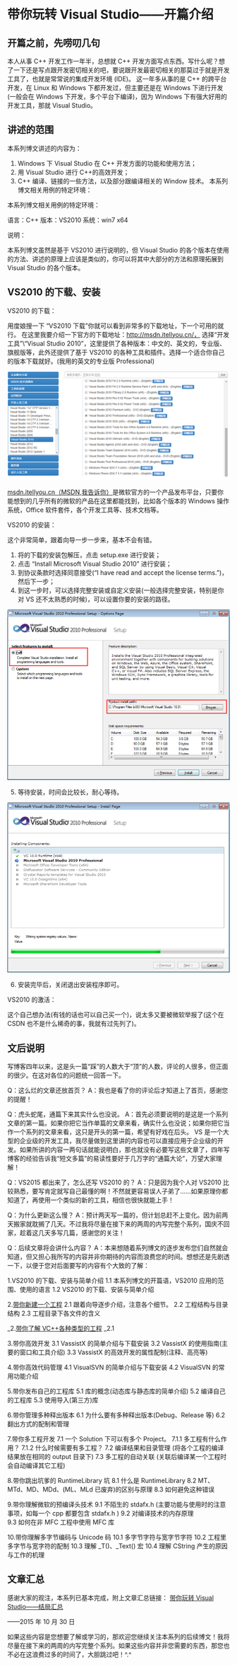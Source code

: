 # 带你玩转 Visual Studio——开篇介绍

## 开篇之前，先唠叨几句

本人从事 C++ 开发工作一年半，总想就 C++ 开发方面写点东西。写什么呢？想了一下还是写点跟开发密切相关的吧，要说跟开发最密切相关的那莫过于就是开发工具了，也就是常常说的集成开发环境 (IDE)。 这一年多从事的是 C++ 的跨平台开发，在 Linux 和 Windows 下都开发过，但主要还是在 Windows 下进行开发(一般会在 Windows 下开发，多个平台下编译)，因为 Windows 下有强大好用的开发工具，那就 Visual Studio。

## 讲述的范围

本系列博文讲述的内容为：

1. Windows 下 Visual Studio 在 C++ 开发方面的功能和使用方法；
2. 用 Visual Studio 进行 C++的高效开发；
3. C++ 编译、链接的一些方法，以及部分跟编译相关的 Window 技术。
本系列博文相关用例的特定环境：

本系列博文相关用例的特定环境：

语言：C++ 
版本：VS2010 
系统：win7 x64

说明：

本系列博文虽然是基于 VS2010 进行说明的，但 Visual Studio 的各个版本在使用的方法、讲述的原理上应该是类似的，你可以将其中大部分的方法和原理拓展到 Visual Studio 的各个版本。

## VS2010 的下载、安装

VS2010 的下载：

用度娘搜一下 “VS2010 下载”你就可以看到非常多的下载地址，下一个可用的就行。 
在这里我要介绍一下官方的下载地址：http://msdn.itellyou.cn/， 选择“开发工具”\“Visual Studio 2010”，这里提供了各种版本：中文的、英文的，专业版、旗舰版等，此外还提供了基于 VS2010 的各种工具和插件。选择一个适合你自己的版本下载就好。(我用的英文的专业版 Professional) 

![](images/3.png)

[msdn.itellyou.cn（MSDN,我告诉你）](http://msdn.itellyou.cn/)是微软官方的一个产品发布平台，只要你能想到的几乎所有的微软的产品在这里都能找到，比如各个版本的 Windows 操作系统，Office 软件套件，各个开发工具等、技术文档等。

VS2010 的安装：

这个非常简单，跟着向导一步一步来，基本不会有错。 
1. 将的下载的安装包解压，点击 setup.exe 进行安装； 
2. 点击 “Install Microsoft Visual Studio 2010” 进行安装； 
3. 到协议条款时选择同意接受(“I have read and accept the license terms.”)，然后下一步； 
4. 到这一步时，可以选择完整安装或自定义安装(一般选择完整安装，特别是你对 VS 还不太熟悉的时候)，可以设置你要的安装的路径。 

![](images/4.png)

5. 等待安装，时间会比较长，耐心等待。 

![](images/5.png)

6. 安装完毕后，关闭退出安装程序即可。

VS2010 的激活：

这个自己想办法(有钱的话也可以自己买一个)，说太多又要被微软举报了(这个在 CSDN 也不是什么稀奇的事，我就有过先列了)。

## 文后说明

写博客四年以来，这是头一篇“踩”的人数大于“顶”的人数，评论的人很多，但正面的很少。在这对各位的问题统一回答一下。

Q：这么烂的文章还放首页？ 
A：我也是看了你的评论后才知道上了首页，感谢您的提醒！

Q：虎头蛇尾，通篇下来其实什么也没说。 
A：首先必须要说明的是这是一个系列文章的第一篇。如果你把它当作单篇的文章来看，确实什么也没说；如果你把它当作一个系列的文章来看，这只是开头的第一篇，希望有好戏在后头。 
VS 是一个大型的企业级的开发工具，我尽量做到这里讲的内容也可以直接应用于企业级的开发。如果所讲的内容一两句话就能说明白，那也就没有必要写这些文章了，四年写博客的经验告诉我“短文多篇”的易读性要好于几万字的“通篇大论”，万望大家理解！

Q：VS2015 都出来了，怎么还写 VS2010 的？ 
A：只是因为我个人对 VS2010 比较熟悉，要写肯定就写自己最懂的啊！不然就更容易误人子弟了……如果原理你都知道了，再使用一个类似的新的工具，相信也很快就能上手！

Q：为什么更新这么慢？ 
A：预计两天写一篇的，但计划总赶不上变化。因为前两天搬家就耽搁了几天。不过我将尽量在接下来的两周的内写完整个系列，国庆不回家，趁着这几天多写几篇，感谢您的关注！

Q：后续文章将会讲什么内容？ 
A：本来想随着系列博文的逐步发布您们自然就会知道，但又担心我所写的内容并非你期待的内容而浪费您的时间。想想还是先剧透一下，以便于您对后面要写的内容有个大致的了解：

1.VS2010 的下载、安装与简单介绍 
1.1 本系列博文的开篇语，VS2010 应用的范围、使用的语言 
1.2 VS2010 的下载、安装与简单介绍

2.[带你新建一个工程](http://blog.csdn.net/luoweifu/article/details/%28http://blog.csdn.net/luoweifu/article/details/48692267%29)
2.1 跟着向导逐步介绍，注意各个细节。 
2.2 工程结构与目录结构 
2.3 工程目录下各文件的含义

_2.[带你了解 VC++各种类型的工程](http://blog.csdn.net/luoweifu/article/details/48816605) 
_2.1

3.带你高效开发 
3.1 VassistX 的简单介绍与下载安装 
3.2 VassistX 的使用指南(主要的窗口和工具介绍) 
3.3 VassistX 的高效开发的属性配制(注释、高亮等)

4.带你高效代码管理 
4.1 VisualSVN 的简单介绍与下载安装 
4.2 VisualSVN 的常用功能介绍

5.带你发布自己的工程库 
5.1 库的概念(动态库与静态库的简单介绍) 
5.2 编译自己的工程库 
5.3 使用导入(第三方)库
 
6.带你管理多种释出版本 
6.1 为什么要有多种释出版本(Debug、Release 等) 
6.2 翻出方式的配制和管理

7.带你多工程开发 
7.1 一个 Solution 下可以有多个 Project。 
7.1.1 多工程有什么作用？ 
7.1.2 什么时候需要有多工程？ 
7.2 编译结果和目录管理 
(将各个工程的编译结果放在相同的 output 目录下) 
7.3 多工程的自动关联 
(关联后编译某一个工程时会自动编译其它工程)

8.带你跳出坑爹的 RuntimeLibrary 坑 
8.1 什么是 RuntimeLibrary 
8.2 MT、MTd、MD、MDd、(ML、MLd 已废弃)的区别与原理 
8.3 如何避免这种错误

9.带你理解微软的预编译头技术 
9.1 不陌生的 stdafx.h 
(主要功能与使用时的注意事项，如每一个 cpp 都要包含 stdafx.h ) 
9.2 对编译技术的内存原理  
9.3 如何在非 MFC 工程中使用 MFC 库

10.带你理解多字节编码与 Unicode 码 
10.1 多字节字符与宽字节字符 
10.2 工程里多字节与宽字符的配制 
10.3 理解 _T()、_Text() 宏 
10.4 理解 CString 产生的原因与工作的机理

## 文章汇总

感谢大家的观注，本系列已基本完成，附上文章汇总链接： 
[带你玩转 Visual Studio——结局汇总](http://blog.csdn.net/luoweifu/article/details/49499019) 

——2015 年 10 月 30 日

如果这些内容是您想要了解或学习的，那欢迎您继续关注本系列的后续博文！我将尽量在接下来的两周的内写完整个系列。如果这些内容并非您需要的东西，那您也不必在这浪费过多的时间了，大胆跳过吧！^.^